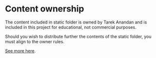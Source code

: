 # Content ownership
The content included in static folder is owned by Tarek Anandan and is included in this project for educational, not commercial purposes.

Should you wish to distribute further the contents of the static folder, you must align to the owner rules.

[See more here](https://github.com/technotarek/timeliner).